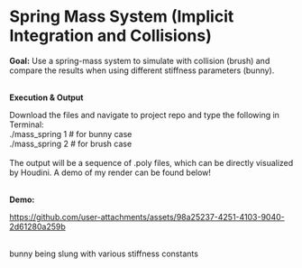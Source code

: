# Spring Mass System (Implicit Integration and Collisions)

**Goal:** Use a spring-mass system to simulate with collision (brush) and compare the results when using different stiffness parameters (bunny).<br />
<br />

**Execution & Output**

Download the files and navigate to project repo and type the following in Terminal: <br />
./mass_spring 1    # for bunny case <br />
./mass_spring 2    # for brush case <br />
<br />
The output will be a sequence of .poly files, which can be directly visualized by Houdini. A demo of my render can be found below!<br />
<br />

**Demo:** <br />


https://github.com/user-attachments/assets/98a25237-4251-4103-9040-2d61280a259b



<br />
bunny being slung with various stiffness constants
<br />


